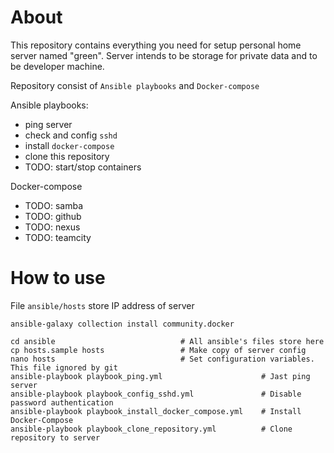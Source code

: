About
=====

This repository contains everything you need for setup personal home server named "green". 
Server intends to be storage for private data and to be developer machine.

Repository consist of `Ansible playbooks` and `Docker-compose`

Ansible playbooks:
* ping server
* check and config `sshd`
* install `docker-compose`
* clone this repository
* TODO: start/stop containers

Docker-compose
* TODO: samba
* TODO: github
* TODO: nexus
* TODO: teamcity


How to use
==========
File `ansible/hosts` store IP address of server
```shell
ansible-galaxy collection install community.docker

cd ansible                            # All ansible's files store here
cp hosts.sample hosts                 # Make copy of server config
nano hosts                            # Set configuration variables. This file ignored by git
ansible-playbook playbook_ping.yml                      # Jast ping server
ansible-playbook playbook_config_sshd.yml               # Disable password authentication
ansible-playbook playbook_install_docker_compose.yml    # Install Docker-Compose
ansible-playbook playbook_clone_repository.yml          # Clone repository to server
```
